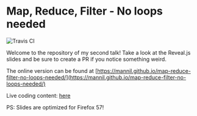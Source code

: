 # Map, Reduce, Filter - No loops needed

![Travis CI](https://api.travis-ci.org/manniL/map-reduce-filter-no-loops-needed.svg?branch=master)

Welcome to the repository of my second talk!
Take a look at the Reveal.js slides and be sure to create a PR if you notice something weird.

The online version can be found at [https://mannil.github.io/map-reduce-filter-no-loops-needed/](https://mannil.github.io/map-reduce-filter-no-loops-needed/)

Live coding content: [here](https://mannil.github.io/map-reduce-filter-no-loops-needed/assets/livecoding.js)

PS: Slides are optimized for Firefox 57!

